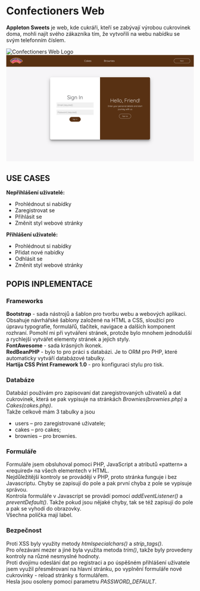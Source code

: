 # Confectioners Web
**Appleton Sweets** je web, kde cukráři, kteří se zabývají výrobou cukrovinek doma, mohli najít svého zákazníka tím, že vytvořili na webu nabídku se svým telefonním číslem.   

![Confectioners Web Logo](/resources/main-page-screenshot.png?raw=true "Main Page")
![Confectioners Sign-in Page](/resources/signin-page.png?raw=true)

## USE CASES

**Nepřihlášení uživatelé:**
 * Prohlédnout si nabídky
 * Zaregistrovat se
 * Přihlásit se
 * Změnit styl webové stránky    

**Přihlášení uživatelé:**
 * Prohlédnout si nabídky
 * Přidat nové nabídky
 * Odhlásit se
 * Změnit styl webové stránky

## POPIS INPLEMENTACE

### Frameworks

**Bootstrap** - sada nástrojů a šablon pro tvorbu webu a webových aplikaci. Obsahuje návrhářské šablony založené na HTML a CSS, sloužící pro úpravu typografie, formulářů, tlačítek, navigace a dalších komponent rozhraní. Pomohl mi při vytvářeni stránek, protože bylo mnohem jednodušší a rychlejší vytvářet elementy stránek a jejich styly.     
**FontAwesome** - sada krásných ikonek.     
**RedBeanPHP** - bylo to pro práci s databázi. Je to ORM pro PHP, které automaticky vytváří databázové tabulky.     
**Hartija CSS Print Framework 1.0** - pro konfiguraci stylu pro tisk.     

### Databáze 

Databázi používám pro zapisovaní dat zaregistrovaných uživatelů a dat cukrovinek, která se pak vypisuje na stránkách *Brownies(brownies.php)* a *Cakes(cakes.php)*.     
Takže celkově mám 3 tabulky a jsou
 * users – pro zaregistrované uživatele; 
 * cakes – pro cakes;
 * brownies – pro brownies.

### Formuláře

Formuláře jsem obsluhoval pomoci PHP, JavaScript a atributů «pattern» a «required» na všech elementech v HTML.     
Nejdůležitější kontroly se provádějí v PHP, proto stránka funguje i bez Javascriptu. Chyby se zapisují do pole a pak první chyba z pole se vypisuje správou.     
Kontrola formuláře v Javascript se provádí pomocí *addEventListener()* a *preventDefault()*. Takže pokud jsou nějaké chyby, tak se též zapisují do pole a pak se vyhodí do obrazovky.    
Všechna políčka mají label.    

### Bezpečnost

Proti XSS byly využity metody *htmlspecialchars()* a *strip_tags()*.    
Pro ořezávaní mezer a jiné byla využita metoda *trim()*, takže byly provedeny kontroly na různé nesmyslné hodnoty.    
Proti dvojímu odeslání dat po registraci a po úspěšném přihlášení uživatele jsem využil přesměrovaní na hlavní stránku, po vyplnění formuláře nové cukrovinky - reload stránky s formulářem.    
Hesla jsou osoleny pomocí parametru *PASSWORD_DEFAULT*.    
